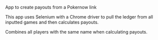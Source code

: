 App to create payouts from a Pokernow link

This app uses Selenium with a Chrome driver to pull the ledger from all inputted games and then calculates payouts. 

Combines all players with the same name when calculating payouts. 

